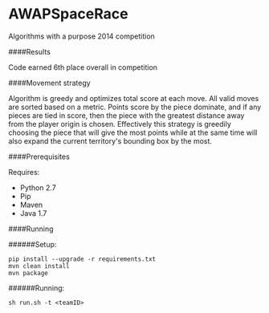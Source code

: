 AWAPSpaceRace
=============

Algorithms with a purpose 2014 competition

####Results

Code earned 6th place overall in competition

####Movement strategy

Algorithm is greedy and optimizes total score at each move. All valid moves are sorted based on a metric. Points score by the piece dominate, and if any pieces are tied in score, then the piece with the greatest distance away from the player origin is chosen. Effectively this strategy is greedily choosing the piece that will give the most points while at the same time will also expand the current territory's bounding box by the most.

####Prerequisites

Requires:
* Python 2.7
* Pip
* Maven
* Java 1.7

####Running

######Setup:
```
pip install --upgrade -r requirements.txt
mvn clean install
mvn package
```

######Running:
```
sh run.sh -t <teamID>
```

